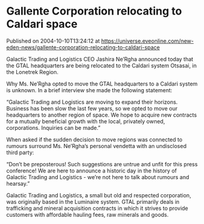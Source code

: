 # Gallente Corporation relocating to Caldari space
Published on 2004-10-10T13:24:12 at https://universe.eveonline.com/new-eden-news/gallente-corporation-relocating-to-caldari-space

Galactic Trading and Logistics CEO Jashira Ne’Rgha announced today that the GTAL headquarters are being relocated to the Caldari system Otsasai, in the Lonetrek Region.  
  
Why Ms. Ne’Rgha opted to move the GTAL headquarters to a Caldari system is unknown. In a brief interview she made the following statement:  
  
“Galactic Trading and Logistics are moving to expand their horizons. Business has been slow the last few years, so we opted to move our headquarters to another region of space. We hope to acquire new contracts for a mutually beneficial growth with the local, privately owned, corporations. Inquiries can be made.”   
  
When asked if the sudden decision to move regions was connected to rumours surround Ms. Ne’Rgha’s personal vendetta with an undisclosed third party:  
  
“Don’t be preposterous! Such suggestions are untrue and unfit for this press conference! We are here to announce a historic day in the history of Galactic Trading and Logistics - we’re not here to talk about rumours and hearsay.”  
  
Galactic Trading and Logistics, a small but old and respected corporation, was originally based in the Luminaire system. GTAL primarily deals in trafficking and mineral acquisition contracts in which it strives to provide customers with affordable hauling fees, raw minerals and goods.
